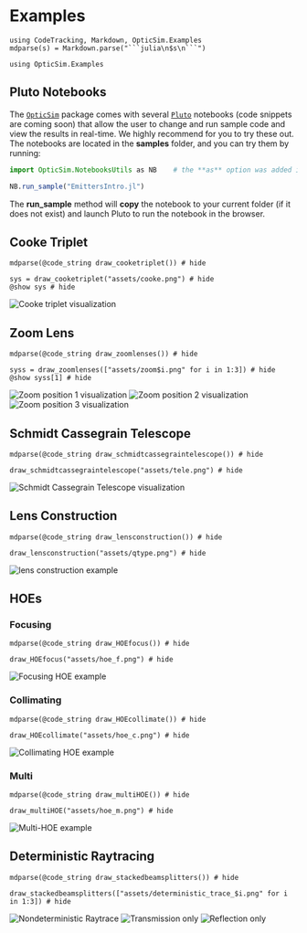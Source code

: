 # Examples

```@setup highlight
using CodeTracking, Markdown, OpticSim.Examples
mdparse(s) = Markdown.parse("```julia\n$s\n```")
```

```@setup example
using OpticSim.Examples
```

## Pluto Notebooks

The [`OpticSim`](index.html) package comes with several [`Pluto`](https://github.com/fonsp/Pluto.jl) notebooks (code snippets are coming soon) that allow the user to change and run sample code and view the results in real-time. We highly recommend for you to try these out.
The notebooks are located in the **samples** folder, and you can try them by running:

```julia
import OpticSim.NotebooksUtils as NB    # the **as** option was added in Julia v1.6

NB.run_sample("EmittersIntro.jl")
```

The **run_sample** method will **copy** the notebook to your current folder (if it does not exist) and launch Pluto to run the notebook in the browser.

## Cooke Triplet
```@example highlight
mdparse(@code_string draw_cooketriplet()) # hide
```

```@example example
sys = draw_cooketriplet("assets/cooke.png") # hide
@show sys # hide
```

![Cooke triplet visualization](assets/cooke.png)

## Zoom Lens
```@example highlight
mdparse(@code_string draw_zoomlenses()) # hide
```

```@example example
syss = draw_zoomlenses(["assets/zoom$i.png" for i in 1:3]) # hide
@show syss[1] # hide
```

![Zoom position 1 visualization](assets/zoom1.png)
![Zoom position 2 visualization](assets/zoom2.png)
![Zoom position 3 visualization](assets/zoom3.png)

## Schmidt Cassegrain Telescope
```@example highlight
mdparse(@code_string draw_schmidtcassegraintelescope()) # hide
```

```@example example
draw_schmidtcassegraintelescope("assets/tele.png") # hide
```

![Schmidt Cassegrain Telescope visualization](assets/tele.png)

## Lens Construction
```@example highlight
mdparse(@code_string draw_lensconstruction()) # hide
```

```@example example
draw_lensconstruction("assets/qtype.png") # hide
```

![lens construction example](assets/qtype.png)

## HOEs

### Focusing
```@example highlight
mdparse(@code_string draw_HOEfocus()) # hide
```

```@example example
draw_HOEfocus("assets/hoe_f.png") # hide
```

![Focusing HOE example](assets/hoe_f.png)

### Collimating
```@example highlight
mdparse(@code_string draw_HOEcollimate()) # hide
```

```@example example
draw_HOEcollimate("assets/hoe_c.png") # hide
```

![Collimating HOE example](assets/hoe_c.png)

### Multi
```@example highlight
mdparse(@code_string draw_multiHOE()) # hide
```

```@example example
draw_multiHOE("assets/hoe_m.png") # hide
```

![Multi-HOE example](assets/hoe_m.png)

## Deterministic Raytracing
```@example highlight
mdparse(@code_string draw_stackedbeamsplitters()) # hide
```

```@example example
draw_stackedbeamsplitters(["assets/deterministic_trace_$i.png" for i in 1:3]) # hide
```

![Nondeterministic Raytrace](assets/deterministic_trace_1.png)
![Transmission only](assets/deterministic_trace_2.png)
![Reflection only](assets/deterministic_trace_3.png)